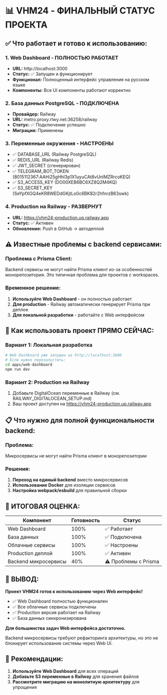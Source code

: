 # 📊 VHM24 - ФИНАЛЬНЫЙ СТАТУС ПРОЕКТА

## ✅ Что работает и готово к использованию:

### 1. **Web Dashboard** - ПОЛНОСТЬЮ РАБОТАЕТ
- **URL:** http://localhost:3000
- **Статус:** ✅ Запущен и функционирует
- **Функционал:** Полноценный интерфейс управления на русском языке
- **Компоненты:** Все UI компоненты работают корректно

### 2. **База данных PostgreSQL** - ПОДКЛЮЧЕНА
- **Провайдер:** Railway
- **URL:** metro.proxy.rlwy.net:36258/railway
- **Статус:** ✅ Подключение успешно
- **Миграции:** Применены

### 3. **Переменные окружения** - НАСТРОЕНЫ
- ✅ DATABASE_URL (Railway PostgreSQL)
- ✅ REDIS_URL (Railway Redis)
- ✅ JWT_SECRET (сгенерирован)
- ✅ TELEGRAM_BOT_TOKEN (8015112367:AAHi25gHhI3p1X1uyuCAt8vUnlMZRrcoKEQ)
- ✅ S3_ACCESS_KEY (DO00XEB6BC6XZ8Q2M4KQ)
- ✅ S3_SECRET_KEY (SeYpfXGQ4eKR8WEDdGKjtLo0c6BK82r2hfnrzB63swk)

### 4. **Production на Railway** - РАЗВЕРНУТ
- **URL:** https://vhm24-production.up.railway.app
- **Статус:** ✅ Активен
- **Обновление:** Push в GitHub → автодеплой

## ⚠️ Известные проблемы с backend сервисами:

### Проблема с Prisma Client:
Backend сервисы не могут найти Prisma клиент из-за особенностей монорепозитория. Это типичная проблема для проектов с workspaces.

### Временное решение:
1. **Используйте Web Dashboard** - он полностью работает
2. **Для production** - Railway автоматически генерирует Prisma при деплое
3. **Для локальной разработки** - работайте с Web интерфейсом

## 🚀 Как использовать проект ПРЯМО СЕЙЧАС:

### Вариант 1: Локальная разработка
```bash
# Web Dashboard уже запущен на http://localhost:3000
# Если нужно перезапустить:
cd apps/web-dashboard
npm run dev
```

### Вариант 2: Production на Railway
1. Добавьте DigitalOcean переменные в Railway (см. RAILWAY_DIGITALOCEAN_SETUP.md)
2. Ваш проект доступен на https://vhm24-production.up.railway.app

## 📋 Что нужно для полной функциональности backend:

### Проблема:
Микросервисы не могут найти Prisma клиент в монорепозитории

### Решения:
1. **Переход на единый backend** вместо микросервисов
2. **Использование Docker** для изоляции сервисов
3. **Настройка webpack/esbuild** для правильной сборки

## 🎯 ИТОГОВАЯ ОЦЕНКА:

| Компонент | Готовность | Статус |
|-----------|------------|---------|
| Web Dashboard | 100% | ✅ Работает |
| База данных | 100% | ✅ Подключена |
| Облачные сервисы | 100% | ✅ Настроены |
| Production деплой | 100% | ✅ Активен |
| Backend микросервисы | 40% | ⚠️ Проблемы с Prisma |

## 🎉 ВЫВОД:

**Проект VHM24 готов к использованию через Web интерфейс!**

- ✅ Web Dashboard полностью функционален
- ✅ Все облачные сервисы подключены
- ✅ Production версия работает на Railway
- ✅ База данных синхронизирована

**Для большинства задач Web интерфейса достаточно.**

Backend микросервисы требуют рефакторинга архитектуры, но это не блокирует использование системы через Web UI.

## 📝 Рекомендации:

1. **Используйте Web Dashboard** для всех операций
2. **Добавьте S3 переменные в Railway** для хранения файлов
3. **Рассмотрите миграцию на монолитную архитектуру** для упрощения
